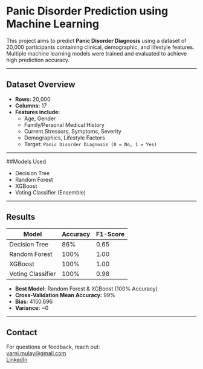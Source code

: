
# Panic Disorder Prediction using Machine Learning

This project aims to predict **Panic Disorder Diagnosis** using a dataset of 20,000 participants containing clinical, demographic, and lifestyle features. Multiple machine learning models were trained and evaluated to achieve high prediction accuracy.

---

## Dataset Overview

- **Rows:** 20,000
- **Columns:** 17
- **Features include:**
  - Age, Gender
  - Family/Personal Medical History
  - Current Stressors, Symptoms, Severity
  - Demographics, Lifestyle Factors
  - Target: `Panic Disorder Diagnosis (0 = No, 1 = Yes)`

---

##Models Used

- Decision Tree
- Random Forest
- XGBoost
- Voting Classifier (Ensemble)

---

## Results

| Model               | Accuracy | F1-Score |
|---------------------|----------|----------|
| Decision Tree       | 86%      | 0.65     |
| Random Forest       | 100%     | 1.00     |
| XGBoost             | 100%     | 1.00     |
| Voting Classifier   | 100%     | 0.98     |

- **Best Model:** Random Forest & XGBoost (100% Accuracy)
- **Cross-Validation Mean Accuracy:** 99%
- **Bias:** 4150.696  
- **Variance:** ~0

---

## Contact
For questions or feedback, reach out:  
varni.mulay@gmail.com  
[LinkedIn](https://www.linkedin.com/in/varnika-mulay)
